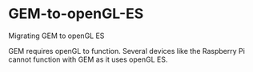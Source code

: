 GEM-to-openGL-ES
================

Migrating GEM to openGL ES

GEM requires openGL to function.
Several devices like the Raspberry Pi cannot function with GEM as it uses openGL ES.
